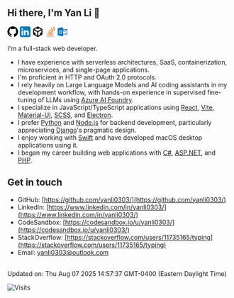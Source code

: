 ## Hi there, I'm Yan Li 👋

<!--SHIELDS_BEGIN-->
[<img alt="Yan Li - GitHub" src="https://raw.githubusercontent.com/yanli0303/yanli0303/master/assets/github@4x.png" width="24" height="24" />](https://github.com/yanli0303/)
[<img alt="Yan Li - LinkedIn" src="https://raw.githubusercontent.com/yanli0303/yanli0303/master/assets/linkedin@4x.png" width="24" height="24" />](https://www.linkedin.com/in/yanli0303/)
[<img alt="Yan Li - CodeSandbox" src="https://raw.githubusercontent.com/yanli0303/yanli0303/master/assets/codesandbox@4x.png" width="24" height="24" />](https://codesandbox.io/u/yanli0303/)
[<img alt="Yan Li - StackOverflow" src="https://raw.githubusercontent.com/yanli0303/yanli0303/master/assets/stackoverflow@4x.png" width="24" height="24" />](https://stackoverflow.com/users/11735165/typing)
[<img alt="Yan Li - Email" src="https://raw.githubusercontent.com/yanli0303/yanli0303/master/assets/email@4x.png" width="24" height="24" />](mailto:yanli0303@outlook.com)
<!--SHIELDS_END-->

I'm a full-stack web developer.

- I have experience with serverless architectures, SaaS, containerization, microservices, and single-page applications.
- I'm proficient in HTTP and OAuth 2.0 protocols.
- I rely heavily on Large Language Models and AI coding assistants in my development workflow, with hands-on experience in supervised fine-tuning of LLMs using [Azure AI Foundry](https://ai.azure.com/).
- I specialize in JavaScript/TypeScript applications using [React](https://reactjs.org/), [Vite](https://vite.dev/), [Material-UI](https://material-ui.com/), [SCSS](https://sass-lang.com/), and [Electron](https://www.electronjs.org/).
- I prefer [Python](https://www.python.org/) and [Node.js](https://nodejs.org/) for backend development, particularly appreciating [Django](https://www.djangoproject.com/)'s pragmatic design.
- I enjoy working with [Swift](https://swift.org/) and have developed macOS desktop applications using it.
- I began my career building web applications with [C#](https://docs.microsoft.com/en-us/dotnet/csharp/), [ASP.NET](https://dotnet.microsoft.com/apps/aspnet), and [PHP](https://www.php.net/).

## Get in touch

<!--GET_IN_TOUCH_BEGIN-->
- GitHub: [https://github.com/yanli0303/](https://github.com/yanli0303/)
- LinkedIn: [https://www.linkedin.com/in/yanli0303/](https://www.linkedin.com/in/yanli0303/)
- CodeSandbox: [https://codesandbox.io/u/yanli0303/](https://codesandbox.io/u/yanli0303/)
- StackOverflow: [https://stackoverflow.com/users/11735165/typing](https://stackoverflow.com/users/11735165/typing)
- Email: [yanli0303@outlook.com](mailto:yanli0303@outlook.com)
<!--GET_IN_TOUCH_END-->

<br/>
Updated on: Thu Aug 07 2025 14:57:37 GMT-0400 (Eastern Daylight Time)
<br/>

![Visits](https://enhrg2qpogcatw6.m.pipedream.net)
